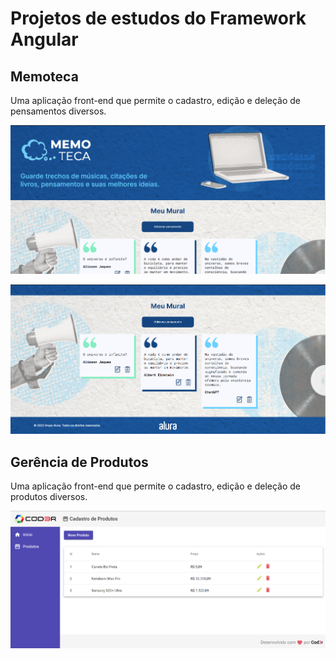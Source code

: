 # Projetos de estudos do Framework Angular

## Memoteca

Uma aplicação front-end que permite o cadastro, edição e deleção de pensamentos diversos.

![alt text](https://github.com/alissonjaques/imagens-aplicacoes/blob/main/memoteca/home1.PNG)

![alt text](https://github.com/alissonjaques/imagens-aplicacoes/blob/main/memoteca/home2.PNG)

## Gerência de Produtos

Uma aplicação front-end que permite o cadastro, edição e deleção de produtos diversos.

![alt text](https://github.com/alissonjaques/imagens-aplicacoes/blob/main/angular-essencial/products.png)

##

